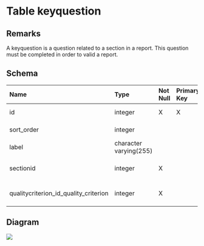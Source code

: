 # Table keyquestion #
## Remarks ##
A keyquestion is a question related to a section in a report. This question must be completed in order to valid a report.

## Schema ##
| **Name** | **Type** | **Not Null** | **Primary Key** | **Foreign Key** | **Remarks** |
|:---------|:---------|:-------------|:----------------|:----------------|:------------|
| id       | integer  | X            | X               |                 | This is the primary key of the table. |
| sort\_order | integer  |              |                 |                 | It corresponds to the order it will be displayed. |
| label    | character varying(255) |              |                 |                 | This is a human readable name for the question. |
| sectionid | integer  | X            |                 | [projectreportmodelsection](projectreportmodelsection.md)(id) | This is a foreign key to the table ProjectReportModelSection. |
| qualitycriterion\_id\_quality\_criterion | integer  | X            |                 | [quality\_criterion](quality_criterion.md)(id\_quality\_criterion) | This is a foreign key to the table quality\_criterion. It is not actually used in Sigmah. |

## Diagram ##
<img src='http://www.sigmah.org/svg_load.php?file=http://sigma-h.googlecode.com/svn/wiki/diagrams/keyquestion.svg' />
